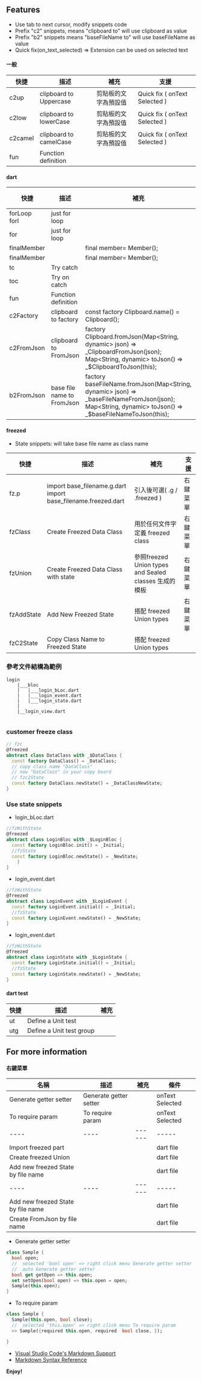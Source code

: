 ## Features

* Use tab to next cursor, modify snippets code
* Prefix "c2" snippets, means "clipboard to" will use clipboard as value
* Prefix "b2" snippets means "baseFileName to" will use baseFileName as value
* Quick fix(on_text_selected) => Extension can be used on selected text 

#### 一般

|  快捷   |  描述  | 補充| 支援|
|  ----  | ----  |------|-----|
| c2up     | clipboard to Uppercase|剪貼板的文字為預設值  |Quick fix ( onText Selected )|
| c2low    | clipboard to lowerCase|剪貼板的文字為預設值  |Quick fix ( onText Selected )|
| c2camel  | clipboard to camelCase|剪貼板的文字為預設值  |Quick fix ( onText Selected )|
| fun      | Function definition ||

#### dart 

|  快捷   |  描述  | 補充| 支援|
|  ----  | ----  |------|-----|
| forLoop<br>forl  | just for loop   |||
| for    | just for loop   ||
| finalMember    | |final member= Member(); |
| finalMember    | |final member= Member(); |
| tc     | Try catch||
| toc    | Try on catch||
| fun    |  Function definition ||
| c2Factory  | clipboard to factory | const factory Clipboard.name() = Clipboard(); |
| c2FromJson   | clipboard to FromJson |  factory Clipboard.fromJson(Map<String, dynamic> json) => _ClipboardFromJson(json); <br>  Map<String, dynamic> toJson() => _$ClipboardToJson(this); |
| b2FromJson   | base file name to FromJson |factory baseFileName.fromJson(Map<String, dynamic> json) => _baseFileNameFromJson(json); <br> Map<String, dynamic> toJson() => _$baseFileNameToJson(this); |右鍵菜單|

#### freezed 

* State  snippets: will take base file name as class name 

|  快捷   |  描述  | 補充|支援|
|  ----  | ----  |------|------|
| fz.p     |import base_filename.g.dart<br>import base_filename.freezed.dart<br>  |引入後可選( .g / .freezed )|右鍵菜單 |
| fzClass    | Create Freezed Data Class  | 用於任何文件字定義 freezed class |右鍵菜單 |
| fzUnion   |Create Freezed Data Class with state  |參照freezed Union types and Sealed classes 生成的模板<br>|右鍵菜單 |
| fzAddState    | Add New Freezed State | 搭配 freezed Union types|右鍵菜單 |
| fzC2State  | Copy Class Name to Freezed State| 搭配 freezed Union types|

### 參考文件結構為範例

```
login
    |___bloc 
    |   |___login_bLoc.dart
    |   |___login_event.dart   
    |   |___login_state.dart
    |
    |__login_view.dart
    
```

### customer freeze class

```dart
// fzc
@freezed
abstract class DataClass with _$DataClass {
  const factory DataClass() = _DataClass;
  // copy class name "DataClass"
  // now "DataClass" in your copy board
  // fzc2State
  const factory DataClass.newState() = _DataClassNewState;
} 
```

### Use state snippets 

*  login_bLoc.dart

```dart
//fzWithState
@freezed
abstract class LoginBloc with _$LoginBloc {
  const factory LoginBloc.init() = _Initial;
  //fzState
  const factory LoginBloc.newState() = _NewState;
    }
}   
```

*  login_event.dart

```dart
//fzWithState
@freezed
abstract class LoginEvent with _$LoginEvent {
  const factory LoginEvent.initial() = _Initial;
  //fzState
  const factory LoginEvent.newState() = _NewState;
}

```

*  login_event.dart

```dart
//fzWithState
@freezed
abstract class LoginState with _$LoginState {
  const factory LoginState.initial() = _Initial;
  //fzState
  const factory LoginState.newState() = _NewState;
}
```

#### dart test

|  快捷   |  描述  | 補充|
|  ----  | ----  |------|
| ut     | Define a Unit test||
| utg    | Define a Unit test group||

## For more information

#### 右鍵菜單

|  名稱  |  描述  | 補充| 條件|
|  ----  | ----  |------|-----|
|Generate getter setter| Generate getter setter||onText Selected|
|To require param| To require param||onText Selected|
|  ----  | ----  |------|-----|
|Import freezed part| ||dart file|
|Create freezed Union| ||dart file|
|Add new freezed State by file name| ||dart file|
|  ----  | ----  |------|-----|
|Add new freezed State by file name| ||dart file|
|Create FromJson by file name| ||dart file|

* Generate getter setter

```dart
class Sample {
  bool open;
  //  selected 'bool open' => right click menu Generate getter setter
  //  auto Generate getter setter
  bool get getOpen => this.open;
  set setOpen(bool open) => this.open = open;
  Sample(this.open);
}

```

* To require param

```dart
class Sample {
  Sample(this.open, bool close);
  //  selected 'this.open' => right click menu To require param
  >> Sample({required this.open, required  bool close, });

}

```

* [Visual Studio Code's Markdown Support](http://code.visualstudio.com/docs/languages/markdown)
* [Markdown Syntax Reference](https://help.github.com/articles/markdown-basics/)

**Enjoy!**
